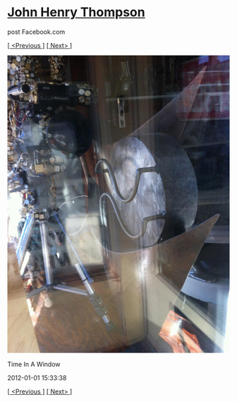 # [John Henry Thompson](../README.md)
post Facebook.com

[[ <Previous ]](2012-01-01-8.md) [[ Next> ]](2012-01-01-10.md)

[![](../media/2012-01-01/Time-In-A-Window-2.jpg)](../README.md)

Time In A Window

2012-01-01 15:33:38

[[ <Previous ]](2012-01-01-8.md) [[ Next> ]](2012-01-01-10.md)